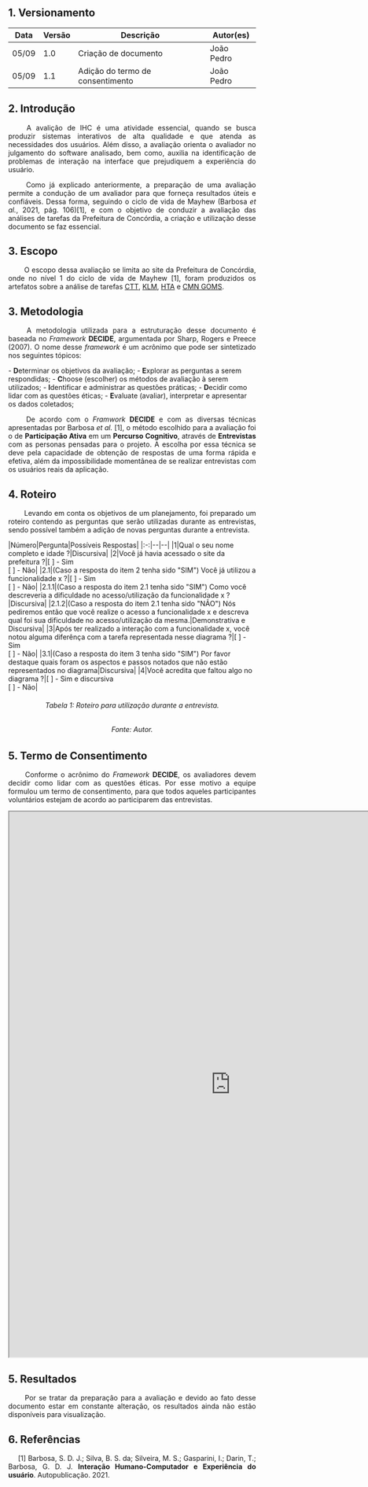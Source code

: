 ## 1. Versionamento
|Data|Versão|Descrição|Autor(es)
|--|--|--|--|
|05/09|1.0|Criação de documento|João Pedro|
|05/09|1.1|Adição do termo de consentimento|João Pedro|

## 2. Introdução
<p align = "justify"> &emsp;&emsp; A avalição de IHC é uma atividade essencial, quando se busca produzir sistemas interativos de alta qualidade e que atenda as necessidades dos usuários. Além disso, a avaliação orienta o avaliador no julgamento do software analisado, bem como, auxilia na identificação de problemas de interação na interface que prejudiquem a experiência do usuário.</p>
<p align = "justify"> &emsp;&emsp; Como já explicado anteriormente, a preparação de uma avaliação permite a condução de um avaliador para que forneça resultados úteis e confiáveis. Dessa forma, seguindo o ciclo de vida de Mayhew (Barbosa <i>et al.</i>, 2021, pág. 106)[1], e com o objetivo de conduzir a avaliação das análises de tarefas da Prefeitura de Concórdia, a criação e utilização desse documento se faz essencial.</p>

## 3. Escopo
<p align = "justify"> &emsp;&emsp; O escopo dessa avaliação se limita ao site da Prefeitura de Concórdia, onde no nível 1 do ciclo de vida de Mayhew [1], foram produzidos os artefatos sobre a análise de tarefas <a href="../ctt" target="_blanck">CTT</a>, <a href="../klm" target="_blanck">KLM</a>, <a href="../hta" target="_blanck">HTA</a> e <a href="../cmn" target="_blanck">CMN GOMS</a>.</p>

## 3. Metodologia
<p align = "justify"> &emsp;&emsp; A metodologia utilizada para a estruturação desse documento é baseada no <i>Framework</i> <b>DECIDE</b>, argumentada por Sharp, Rogers e Preece (2007). O nome desse <i>framework</i> é um acrônimo que pode ser sintetizado nos seguintes tópicos:</p>
- <b>D</b>eterminar os objetivos da avaliação;
- <b>E</b>xplorar as perguntas a serem respondidas;
- <b>C</b>hoose (escolher) os métodos de avaliação à serem utilizados;
- <b>I</b>dentificar e administrar as questões práticas;
- <b>D</b>ecidir como lidar com as questões éticas;
- <b>E</b>valuate (avaliar), interpretar e apresentar os dados coletados;

<p align = "justify"> &emsp;&emsp; De acordo com o <i>Framwork</i> <b>DECIDE</b> e com as diversas técnicas apresentadas por Barbosa <i>et al.</i> [1], o método escolhido para a avaliação foi o de <b>Participação Ativa</b> em um <b>Percurso Cognitivo</b>, através de <b>Entrevistas</b> com as personas pensadas para o projeto. A escolha por essa técnica se deve pela capacidade de obtenção de respostas de uma forma rápida e efetiva, além da impossibilidade momentânea de se realizar entrevistas com os usuários reais da aplicação.</p>

## 4. Roteiro
<p align = "justify"> &emsp;&emsp; Levando em conta os objetivos de um planejamento, foi preparado um roteiro contendo as perguntas que serão utilizadas durante as entrevistas, sendo possível também a adição de novas perguntas durante a entrevista.</p>
|Número|Pergunta|Possíveis Respostas|
|:-:|--|--|
|1|Qual o seu nome completo e idade ?|Discursiva|
|2|Você já havia acessado o site da prefeitura ?|[ ] - Sim</br>[ ] - Não|
|2.1|(Caso a resposta do item 2 tenha sido "SIM") Você já utilizou a funcionalidade x ?|[ ] - Sim</br>[ ] - Não|
|2.1.1|(Caso a resposta do item 2.1 tenha sido "SIM") Como você descreveria a dificuldade no acesso/utilização da funcionalidade x ?|Discursiva|
|2.1.2|(Caso a resposta do item 2.1 tenha sido "NÃO") Nós pediremos então que você realize o acesso a funcionalidade x e descreva qual foi sua dificuldade no acesso/utilização da mesma.|Demonstrativa e Discursiva|
|3|Após ter realizado a interação com a funcionalidade x, você notou alguma diferênça com a tarefa representada nesse diagrama ?|[ ] - Sim</br>[ ] - Não|
|3.1|(Caso a resposta do item 3 tenha sido "SIM") Por favor destaque quais foram os aspectos e passos notados que não estão representados no diagrama|Discursiva|
|4|Você acredita que faltou algo no diagrama ?|[ ] - Sim e discursiva</br>[ ] - Não|
<h6 align = "center">Tabela 1: Roteiro para utilização durante a entrevista.</h6>
<h6 align = "center">Fonte: Autor.</h6>

## 5. Termo de Consentimento
<p align = "justify"> &emsp;&emsp; Conforme o acrônimo do <i>Framework</i> <b>DECIDE</b>, os avaliadores devem decidir como lidar com as questões éticas. Por esse motivo a equipe formulou um termo de consentimento, para que todos aqueles participantes voluntários estejam de acordo ao participarem das entrevistas.</p>

<iframe width=900 height=1110 src="https://docs.google.com/document/d/e/2PACX-1vQLGcjUNjYQZf4pqXqKkisaoiuFazMoAk4AtXOBhxvaqwNBduossHcddxqj18ti2EvCPV18OTNDtgd0/pub?embedded=true"></iframe>

## 5. Resultados
<p align = "justify"> &emsp;&emsp; Por se tratar da preparação para a avaliação e devido ao fato desse documento estar em constante alteração, os resultados ainda não estão disponíveis para visualização.</p>

## 6. Referências
<p style="text-align: justify; text-indent: 20px">[1] Barbosa, S. D. J.; Silva, B. S. da; Silveira, M. S.; Gasparini, I.; Darin, T.; Barbosa, G. D. J. <b>Interação Humano-Computador e Experiência do usuário</b>. Autopublicação. 2021.</p>
